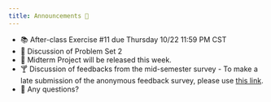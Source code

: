 ```yaml
---
title: Announcements 📣
---
```


- 📚 After-class Exercise #11 due Thursday 10/22 11:59 PM CST
- 📑 Discussion of Problem Set 2
- 🌽 Midterm Project will be released this week.
- 🍸 Discussion of feedbacks from the mid-semester survey - To make a late submission of the anonymous feedback survey, please use [this link](https://qfreeaccountssjc1.az1.qualtrics.com/jfe/form/SV_6DQRNaWqGowSo7j).
- 🙋 Any questions?
